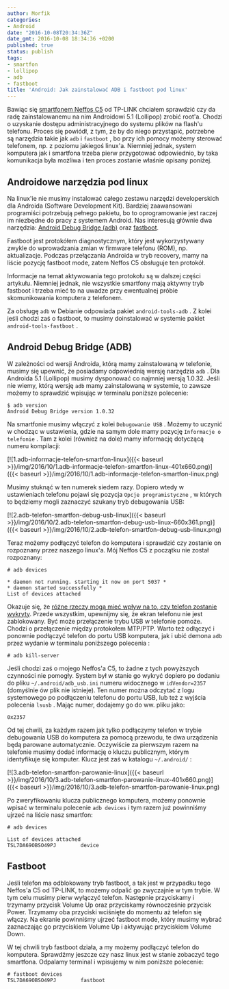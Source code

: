 ```yaml
---
author: Morfik
categories:
- Android
date: "2016-10-08T20:34:36Z"
date_gmt: 2016-10-08 18:34:36 +0200
published: true
status: publish
tags:
- smartfon
- lollipop
- adb
- fastboot
title: 'Android: Jak zainstalować ADB i fastboot pod linux'
---
```


Bawiąc się [smartfonem Neffos C5](http://www.neffos.pl/product/details/C5) od TP-LINK chciałem
sprawdzić czy da radę zainstalowanemu na nim Androidowi 5.1 (Lollipop) zrobić root'a. Chodzi o
uzyskanie dostępu administracyjnego do systemu plików na flash'u telefonu. Proces się powiódł, z
tym, że by do niego przystąpić, potrzebne są narzędzia takie jak `adb` i `fastboot` , bo przy ich
pomocy możemy sterować telefonem, np. z poziomu jakiegoś linux'a. Niemniej jednak, system komputera
jak i smartfona trzeba pierw przygotować odpowiednio, by taka komunikacja była możliwa i ten proces
zostanie właśnie opisany poniżej.

<!--more-->
## Androidowe narzędzia pod linux

Na linux'ie nie musimy instalować całego zestawu narzędzi developerskich dla Androida (Software
Development Kit). Bardziej zaawansowani programiści potrzebują pełnego pakietu, bo to oprogramowanie
jest raczej im niezbędne do pracy z systemem Android. Nas interesują głównie dwa narzędzia: [Android
Debug Bridge (adb)](https://developer.android.com/studio/command-line/adb.html) oraz
[fastboot](https://wiki.cyanogenmod.org/w/Doc:_fastboot_intro).

Fastboot jest protokółem diagnostycznym, który jest wykorzystywany zwykle do wprowadzania zmian w
firmware telefonu (ROM), np. aktualizacje. Podczas przełączania Androida w tryb recovery, mamy na
liście pozycję fastboot mode, zatem Neffos C5 obsługuje ten protokół.

Informacje na temat aktywowania tego protokołu są w dalszej części artykułu. Niemniej jednak, nie
wszystkie smartfony mają aktywny tryb fastboot i trzeba mieć to na uwadze przy ewentualnej próbie
skomunikowania komputera z telefonem.

Za obsługę `adb` w Debianie odpowiada pakiet `android-tools-adb` . Z kolei jeśli chodzi zaś o
fastboot, to musimy doinstalować w systemie pakiet `android-tools-fastboot` .

## Android Debug Bridge (ADB)

W zależności od wersji Androida, którą mamy zainstalowaną w telefonie, musimy się upewnić, że
posiadamy odpowiednią wersję narzędzia `adb` . Dla Androida 5.1 (Lollipop) musimy dysponować co
najmniej wersją 1.0.32. Jeśli nie wiemy, którą wersję `adb` mamy zainstalowaną w systemie, to zawsze
możemy to sprawdzić wpisując w terminalu poniższe polecenie:

    $ adb version
    Android Debug Bridge version 1.0.32

Na smartfonie musimy włączyć z kolei `Debugowanie USB` . Możemy to uczynić w chodząc w ustawienia,
gdzie na samym dole mamy pozycję `Informacje o telefonie` . Tam z kolei (również na dole) mamy
informację dotyczącą numeru
kompilacji:

[![1.adb-informacje-telefon-smartfon-linux]({{< baseurl >}}/img/2016/10/1.adb-informacje-telefon-smartfon-linux-401x660.png)]({{< baseurl >}}/img/2016/10/1.adb-informacje-telefon-smartfon-linux.png)

Musimy stuknąć w ten numerek siedem razy. Dopiero wtedy w ustawieniach telefonu pojawi się pozycja
`Opcje programistyczne` , w których to będziemy mogli zaznaczyć szukany tryb debugowania
USB:

[![2.adb-telefon-smartfon-debug-usb-linux]({{< baseurl >}}/img/2016/10/2.adb-telefon-smartfon-debug-usb-linux-660x361.png)]({{< baseurl >}}/img/2016/10/2.adb-telefon-smartfon-debug-usb-linux.png)

Teraz możemy podłączyć telefon do komputera i sprawdzić czy zostanie on rozpoznany przez naszego
linux'a. Mój Neffos C5 z początku nie został rozpoznany:

    # adb devices

    * daemon not running. starting it now on port 5037 *
    * daemon started successfully *
    List of devices attached

Okazuje się, że [różne rzeczy mogą mieć wpływ na to, czy telefon zostanie
wykryty](https://wiki.cyanogenmod.org/w/Doc:_adb_intro). Przede wszystkim, upewnijmy się, że ekran
telefonu nie jest zablokowany. Być może przełączenie trybu USB w telefonie pomoże. Chodzi o
przełączenie między protokołem MTP/PTP. Warto też odłączyć i ponownie podłączyć telefon do portu
USB komputera, jak i ubić demona `adb` przez wydanie w terminalu poniższego polecenia :

    # adb kill-server

Jeśli chodzi zaś o mojego Neffos'a C5, to żadne z tych powyższych czynności nie pomogły. System był
w stanie go wykryć dopiero po dodaniu do pliku `~/.android/adb_usb.ini` numeru widocznego w
`idVendor=2357` (domyślnie ów plik nie istnieje). Ten numer można odczytać z logu systemowego po
podłączeniu telefonu do portu USB, lub też z wyjścia polecenia `lsusb` . Mając numer, dodajemy go
do ww. pliku jako:

    0x2357

Od tej chwili, za każdym razem jak tylko podłączymy telefon w trybie debugowania USB do komputera za
pomocą przewodu, te dwa urządzenia będą parowane automatycznie. Oczywiście za pierwszym razem na
telefonie musimy dodać informację o kluczu publicznym, którym identyfikuje się komputer. Klucz jest
zaś w katalogu `~/.android/`
:

[![3.adb-telefon-smartfon-parowanie-linux]({{< baseurl >}}/img/2016/10/3.adb-telefon-smartfon-parowanie-linux-401x660.png)]({{< baseurl >}}/img/2016/10/3.adb-telefon-smartfon-parowanie-linux.png)

Po zweryfikowaniu klucza publicznego komputera, możemy ponownie wpisać w terminalu polecenie `adb
devices` i tym razem już powinniśmy ujrzeć na liście nasz smartfon:

    # adb devices

    List of devices attached
    TSL7DA69OBSO49PJ        device

## Fastboot

Jeśli telefon ma odblokowany tryb fastboot, a tak jest w przypadku tego Neffos'a C5 od TP-LINK, to
możemy odpalić go zwyczajnie w tym trybie. W tym celu musimy pierw wyłączyć telefon. Następnie
przyciskamy i trzymamy przycisk Volume Up oraz przyciskamy równocześnie przycisk Power. Trzymamy oba
przyciski wciśnięte do momentu aż telefon się włączy. Na ekranie powinniśmy ujrzeć fastboot mode,
który musimy wybrać zaznaczając go przyciskiem Volume Up i aktywując przyciskiem Volume Down.

W tej chwili tryb fastboot działa, a my możemy podłączyć telefon do komputera. Sprawdźmy jeszcze czy
nasz linux jest w stanie zobaczyć tego smartfona. Odpalamy terminal i wpisujemy w nim poniższe
polecenie:

    # fastboot devices
    TSL7DA69OBSO49PJ        fastboot
